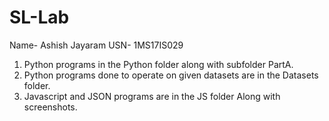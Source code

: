 # SL-Lab 
Name- Ashish Jayaram 
USN- 1MS17IS029
  1. Python programs in the Python folder along with subfolder PartA.
  2. Python programs done to operate on given datasets are in the Datasets folder.
  3. Javascript and JSON programs are in the JS folder Along with screenshots.
